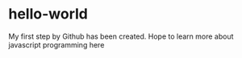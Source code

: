 # hello-world
My first step by Github has been created.
Hope to learn more about javascript programming here
